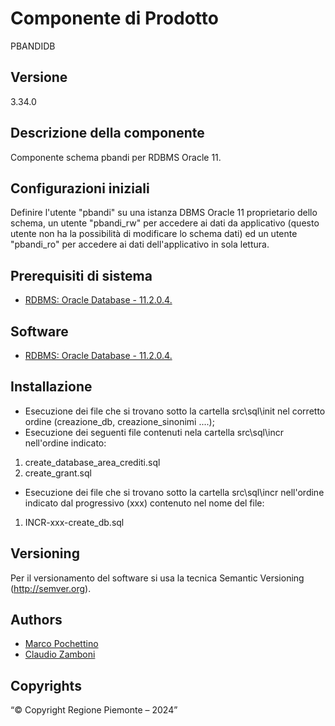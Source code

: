 # Componente di Prodotto
PBANDIDB

## Versione
3.34.0

## Descrizione della componente
Componente schema pbandi per RDBMS Oracle 11.

## Configurazioni iniziali
Definire l'utente "pbandi" su una istanza DBMS Oracle 11 proprietario dello schema, un utente "pbandi_rw" per accedere ai dati da applicativo (questo utente non ha la possibilità di modificare lo schema dati) ed un utente "pbandi_ro" per accedere ai dati dell'applicativo in sola lettura.

## Prerequisiti di sistema
* [RDBMS: Oracle Database - 11.2.0.4.](https://www.oracle.org)

## Software
* [RDBMS: Oracle Database - 11.2.0.4.](https://www.oracle.org)

## Installazione
* Esecuzione dei file che si trovano sotto la cartella src\sql\init nel corretto ordine (creazione_db, creazione_sinonimi ....);
* Esecuzione dei seguenti file contenuti nela cartella src\sql\incr nell'ordine indicato:

1. create_database_area_crediti.sql
2. create_grant.sql

* Esecuzione dei file che si trovano sotto la cartella src\sql\incr nell'ordine indicato dal progressivo (xxx) contenuto nel nome del file:

1. INCR-xxx-create_db.sql

## Versioning
Per il versionamento del software si usa la tecnica Semantic Versioning (http://semver.org).

## Authors
* [Marco Pochettino](mailto:marco.pochettino@csi.it)
* [Claudio Zamboni](mailto:claudio.zamboni@csi.it)

## Copyrights
“© Copyright Regione Piemonte – 2024”
